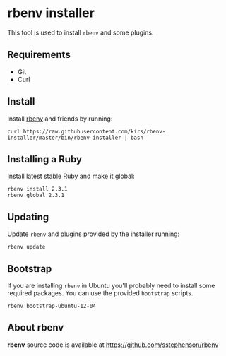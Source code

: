 # rbenv installer

This tool is used to install `rbenv` and some plugins.


## Requirements

- Git
- Curl


## Install

Install [rbenv] and friends by running:

    curl https://raw.githubusercontent.com/kirs/rbenv-installer/master/bin/rbenv-installer | bash


## Installing a Ruby

Install latest stable Ruby and make it global:

    rbenv install 2.3.1
    rbenv global 2.3.1


## Updating

Update `rbenv` and plugins provided by the installer running:

    rbenv update


## Bootstrap

If you are installing `rbenv` in Ubuntu you'll probably need to install
some required packages. You can use the provided `bootstrap` scripts.

    rbenv bootstrap-ubuntu-12-04


## About rbenv

**rbenv** source code is available at <https://github.com/sstephenson/rbenv>

[rbenv]: https://github.com/sstephenson/rbenv
